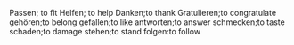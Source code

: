 Passen; to fit
Helfen; to help
Danken;to thank
Gratulieren;to congratulate
gehören;to belong
gefallen;to like
antworten;to answer
schmecken;to taste
schaden;to damage
stehen;to stand
folgen:to follow

